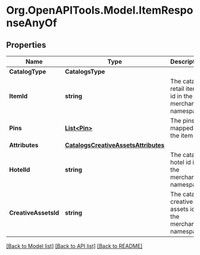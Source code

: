 # Org.OpenAPITools.Model.ItemResponseAnyOf

## Properties

Name | Type | Description | Notes
------------ | ------------- | ------------- | -------------
**CatalogType** | **CatalogsType** |  | 
**ItemId** | **string** | The catalog retail item id in the merchant namespace | [optional] 
**Pins** | [**List&lt;Pin&gt;**](Pin.md) | The pins mapped to the item | [optional] 
**Attributes** | [**CatalogsCreativeAssetsAttributes**](CatalogsCreativeAssetsAttributes.md) |  | [optional] 
**HotelId** | **string** | The catalog hotel id in the merchant namespace | [optional] 
**CreativeAssetsId** | **string** | The catalog creative assets id in the merchant namespace | [optional] 

[[Back to Model list]](../README.md#documentation-for-models) [[Back to API list]](../README.md#documentation-for-api-endpoints) [[Back to README]](../README.md)

